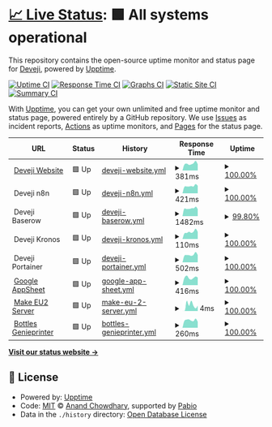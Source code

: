 # [📈 Live Status](https://up.deveji.com): <!--live status--> **🟩 All systems operational**

This repository contains the open-source uptime monitor and status page for [Deveji](www.deveji.com), powered by [Upptime](https://github.com/upptime/upptime).

[![Uptime CI](https://github.com/Deveji/Deveji-Uptime-Monitor/workflows/Uptime%20CI/badge.svg)](https://github.com/Deveji/Deveji-Uptime-Monitor/actions?query=workflow%3A%22Uptime+CI%22)
[![Response Time CI](https://github.com/Deveji/Deveji-Uptime-Monitor/workflows/Response%20Time%20CI/badge.svg)](https://github.com/Deveji/Deveji-Uptime-Monitor/actions?query=workflow%3A%22Response+Time+CI%22)
[![Graphs CI](https://github.com/Deveji/Deveji-Uptime-Monitor/workflows/Graphs%20CI/badge.svg)](https://github.com/Deveji/Deveji-Uptime-Monitor/actions?query=workflow%3A%22Graphs+CI%22)
[![Static Site CI](https://github.com/Deveji/Deveji-Uptime-Monitor/workflows/Static%20Site%20CI/badge.svg)](https://github.com/Deveji/Deveji-Uptime-Monitor/actions?query=workflow%3A%22Static+Site+CI%22)
[![Summary CI](https://github.com/Deveji/Deveji-Uptime-Monitor/workflows/Summary%20CI/badge.svg)](https://github.com/Deveji/Deveji-Uptime-Monitor/actions?query=workflow%3A%22Summary+CI%22)

With [Upptime](https://upptime.js.org), you can get your own unlimited and free uptime monitor and status page, powered entirely by a GitHub repository. We use [Issues](https://github.com/Deveji/Deveji-Uptime-Monitor/issues) as incident reports, [Actions](https://github.com/Deveji/Deveji-Uptime-Monitor/actions) as uptime monitors, and [Pages](https://up.deveji.com) for the status page.

<!--start: status pages-->
<!-- This summary is generated by Upptime (https://github.com/upptime/upptime) -->
<!-- Do not edit this manually, your changes will be overwritten -->
<!-- prettier-ignore -->
| URL | Status | History | Response Time | Uptime |
| --- | ------ | ------- | ------------- | ------ |
| <img alt="" src="https://icons.duckduckgo.com/ip3/www.deveji.com.ico" height="13"> [Deveji Website](https://www.deveji.com/) | 🟩 Up | [deveji-website.yml](https://github.com/Deveji/Deveji-Uptime-Monitor/commits/HEAD/history/deveji-website.yml) | <details><summary><img alt="Response time graph" src="./graphs/deveji-website/response-time-week.png" height="20"> 381ms</summary><br><a href="https://up.deveji.com/history/deveji-website"><img alt="Response time 312" src="https://img.shields.io/endpoint?url=https%3A%2F%2Fraw.githubusercontent.com%2FDeveji%2FDeveji-Uptime-Monitor%2FHEAD%2Fapi%2Fdeveji-website%2Fresponse-time.json"></a><br><a href="https://up.deveji.com/history/deveji-website"><img alt="24-hour response time 270" src="https://img.shields.io/endpoint?url=https%3A%2F%2Fraw.githubusercontent.com%2FDeveji%2FDeveji-Uptime-Monitor%2FHEAD%2Fapi%2Fdeveji-website%2Fresponse-time-day.json"></a><br><a href="https://up.deveji.com/history/deveji-website"><img alt="7-day response time 381" src="https://img.shields.io/endpoint?url=https%3A%2F%2Fraw.githubusercontent.com%2FDeveji%2FDeveji-Uptime-Monitor%2FHEAD%2Fapi%2Fdeveji-website%2Fresponse-time-week.json"></a><br><a href="https://up.deveji.com/history/deveji-website"><img alt="30-day response time 355" src="https://img.shields.io/endpoint?url=https%3A%2F%2Fraw.githubusercontent.com%2FDeveji%2FDeveji-Uptime-Monitor%2FHEAD%2Fapi%2Fdeveji-website%2Fresponse-time-month.json"></a><br><a href="https://up.deveji.com/history/deveji-website"><img alt="1-year response time 312" src="https://img.shields.io/endpoint?url=https%3A%2F%2Fraw.githubusercontent.com%2FDeveji%2FDeveji-Uptime-Monitor%2FHEAD%2Fapi%2Fdeveji-website%2Fresponse-time-year.json"></a></details> | <details><summary><a href="https://up.deveji.com/history/deveji-website">100.00%</a></summary><a href="https://up.deveji.com/history/deveji-website"><img alt="All-time uptime 100.00%" src="https://img.shields.io/endpoint?url=https%3A%2F%2Fraw.githubusercontent.com%2FDeveji%2FDeveji-Uptime-Monitor%2FHEAD%2Fapi%2Fdeveji-website%2Fuptime.json"></a><br><a href="https://up.deveji.com/history/deveji-website"><img alt="24-hour uptime 100.00%" src="https://img.shields.io/endpoint?url=https%3A%2F%2Fraw.githubusercontent.com%2FDeveji%2FDeveji-Uptime-Monitor%2FHEAD%2Fapi%2Fdeveji-website%2Fuptime-day.json"></a><br><a href="https://up.deveji.com/history/deveji-website"><img alt="7-day uptime 100.00%" src="https://img.shields.io/endpoint?url=https%3A%2F%2Fraw.githubusercontent.com%2FDeveji%2FDeveji-Uptime-Monitor%2FHEAD%2Fapi%2Fdeveji-website%2Fuptime-week.json"></a><br><a href="https://up.deveji.com/history/deveji-website"><img alt="30-day uptime 99.98%" src="https://img.shields.io/endpoint?url=https%3A%2F%2Fraw.githubusercontent.com%2FDeveji%2FDeveji-Uptime-Monitor%2FHEAD%2Fapi%2Fdeveji-website%2Fuptime-month.json"></a><br><a href="https://up.deveji.com/history/deveji-website"><img alt="1-year uptime 100.00%" src="https://img.shields.io/endpoint?url=https%3A%2F%2Fraw.githubusercontent.com%2FDeveji%2FDeveji-Uptime-Monitor%2FHEAD%2Fapi%2Fdeveji-website%2Fuptime-year.json"></a></details>
| <img alt="" src="https://n8n.io/favicon.ico" height="13"> Deveji n8n | 🟩 Up | [deveji-n8n.yml](https://github.com/Deveji/Deveji-Uptime-Monitor/commits/HEAD/history/deveji-n8n.yml) | <details><summary><img alt="Response time graph" src="./graphs/deveji-n8n/response-time-week.png" height="20"> 421ms</summary><br><a href="https://up.deveji.com/history/deveji-n8n"><img alt="Response time 434" src="https://img.shields.io/endpoint?url=https%3A%2F%2Fraw.githubusercontent.com%2FDeveji%2FDeveji-Uptime-Monitor%2FHEAD%2Fapi%2Fdeveji-n8n%2Fresponse-time.json"></a><br><a href="https://up.deveji.com/history/deveji-n8n"><img alt="24-hour response time 375" src="https://img.shields.io/endpoint?url=https%3A%2F%2Fraw.githubusercontent.com%2FDeveji%2FDeveji-Uptime-Monitor%2FHEAD%2Fapi%2Fdeveji-n8n%2Fresponse-time-day.json"></a><br><a href="https://up.deveji.com/history/deveji-n8n"><img alt="7-day response time 421" src="https://img.shields.io/endpoint?url=https%3A%2F%2Fraw.githubusercontent.com%2FDeveji%2FDeveji-Uptime-Monitor%2FHEAD%2Fapi%2Fdeveji-n8n%2Fresponse-time-week.json"></a><br><a href="https://up.deveji.com/history/deveji-n8n"><img alt="30-day response time 414" src="https://img.shields.io/endpoint?url=https%3A%2F%2Fraw.githubusercontent.com%2FDeveji%2FDeveji-Uptime-Monitor%2FHEAD%2Fapi%2Fdeveji-n8n%2Fresponse-time-month.json"></a><br><a href="https://up.deveji.com/history/deveji-n8n"><img alt="1-year response time 434" src="https://img.shields.io/endpoint?url=https%3A%2F%2Fraw.githubusercontent.com%2FDeveji%2FDeveji-Uptime-Monitor%2FHEAD%2Fapi%2Fdeveji-n8n%2Fresponse-time-year.json"></a></details> | <details><summary><a href="https://up.deveji.com/history/deveji-n8n">100.00%</a></summary><a href="https://up.deveji.com/history/deveji-n8n"><img alt="All-time uptime 99.91%" src="https://img.shields.io/endpoint?url=https%3A%2F%2Fraw.githubusercontent.com%2FDeveji%2FDeveji-Uptime-Monitor%2FHEAD%2Fapi%2Fdeveji-n8n%2Fuptime.json"></a><br><a href="https://up.deveji.com/history/deveji-n8n"><img alt="24-hour uptime 100.00%" src="https://img.shields.io/endpoint?url=https%3A%2F%2Fraw.githubusercontent.com%2FDeveji%2FDeveji-Uptime-Monitor%2FHEAD%2Fapi%2Fdeveji-n8n%2Fuptime-day.json"></a><br><a href="https://up.deveji.com/history/deveji-n8n"><img alt="7-day uptime 100.00%" src="https://img.shields.io/endpoint?url=https%3A%2F%2Fraw.githubusercontent.com%2FDeveji%2FDeveji-Uptime-Monitor%2FHEAD%2Fapi%2Fdeveji-n8n%2Fuptime-week.json"></a><br><a href="https://up.deveji.com/history/deveji-n8n"><img alt="30-day uptime 100.00%" src="https://img.shields.io/endpoint?url=https%3A%2F%2Fraw.githubusercontent.com%2FDeveji%2FDeveji-Uptime-Monitor%2FHEAD%2Fapi%2Fdeveji-n8n%2Fuptime-month.json"></a><br><a href="https://up.deveji.com/history/deveji-n8n"><img alt="1-year uptime 99.91%" src="https://img.shields.io/endpoint?url=https%3A%2F%2Fraw.githubusercontent.com%2FDeveji%2FDeveji-Uptime-Monitor%2FHEAD%2Fapi%2Fdeveji-n8n%2Fuptime-year.json"></a></details>
| <img alt="" src="https://community.baserow.io/uploads/default/original/2X/8/8599d99ae11a42b5bf81aad38f0650173d3fd7a4.png" height="13"> Deveji Baserow | 🟩 Up | [deveji-baserow.yml](https://github.com/Deveji/Deveji-Uptime-Monitor/commits/HEAD/history/deveji-baserow.yml) | <details><summary><img alt="Response time graph" src="./graphs/deveji-baserow/response-time-week.png" height="20"> 1482ms</summary><br><a href="https://up.deveji.com/history/deveji-baserow"><img alt="Response time 1572" src="https://img.shields.io/endpoint?url=https%3A%2F%2Fraw.githubusercontent.com%2FDeveji%2FDeveji-Uptime-Monitor%2FHEAD%2Fapi%2Fdeveji-baserow%2Fresponse-time.json"></a><br><a href="https://up.deveji.com/history/deveji-baserow"><img alt="24-hour response time 1361" src="https://img.shields.io/endpoint?url=https%3A%2F%2Fraw.githubusercontent.com%2FDeveji%2FDeveji-Uptime-Monitor%2FHEAD%2Fapi%2Fdeveji-baserow%2Fresponse-time-day.json"></a><br><a href="https://up.deveji.com/history/deveji-baserow"><img alt="7-day response time 1482" src="https://img.shields.io/endpoint?url=https%3A%2F%2Fraw.githubusercontent.com%2FDeveji%2FDeveji-Uptime-Monitor%2FHEAD%2Fapi%2Fdeveji-baserow%2Fresponse-time-week.json"></a><br><a href="https://up.deveji.com/history/deveji-baserow"><img alt="30-day response time 1468" src="https://img.shields.io/endpoint?url=https%3A%2F%2Fraw.githubusercontent.com%2FDeveji%2FDeveji-Uptime-Monitor%2FHEAD%2Fapi%2Fdeveji-baserow%2Fresponse-time-month.json"></a><br><a href="https://up.deveji.com/history/deveji-baserow"><img alt="1-year response time 1572" src="https://img.shields.io/endpoint?url=https%3A%2F%2Fraw.githubusercontent.com%2FDeveji%2FDeveji-Uptime-Monitor%2FHEAD%2Fapi%2Fdeveji-baserow%2Fresponse-time-year.json"></a></details> | <details><summary><a href="https://up.deveji.com/history/deveji-baserow">99.80%</a></summary><a href="https://up.deveji.com/history/deveji-baserow"><img alt="All-time uptime 99.90%" src="https://img.shields.io/endpoint?url=https%3A%2F%2Fraw.githubusercontent.com%2FDeveji%2FDeveji-Uptime-Monitor%2FHEAD%2Fapi%2Fdeveji-baserow%2Fuptime.json"></a><br><a href="https://up.deveji.com/history/deveji-baserow"><img alt="24-hour uptime 100.00%" src="https://img.shields.io/endpoint?url=https%3A%2F%2Fraw.githubusercontent.com%2FDeveji%2FDeveji-Uptime-Monitor%2FHEAD%2Fapi%2Fdeveji-baserow%2Fuptime-day.json"></a><br><a href="https://up.deveji.com/history/deveji-baserow"><img alt="7-day uptime 99.80%" src="https://img.shields.io/endpoint?url=https%3A%2F%2Fraw.githubusercontent.com%2FDeveji%2FDeveji-Uptime-Monitor%2FHEAD%2Fapi%2Fdeveji-baserow%2Fuptime-week.json"></a><br><a href="https://up.deveji.com/history/deveji-baserow"><img alt="30-day uptime 99.91%" src="https://img.shields.io/endpoint?url=https%3A%2F%2Fraw.githubusercontent.com%2FDeveji%2FDeveji-Uptime-Monitor%2FHEAD%2Fapi%2Fdeveji-baserow%2Fuptime-month.json"></a><br><a href="https://up.deveji.com/history/deveji-baserow"><img alt="1-year uptime 99.90%" src="https://img.shields.io/endpoint?url=https%3A%2F%2Fraw.githubusercontent.com%2FDeveji%2FDeveji-Uptime-Monitor%2FHEAD%2Fapi%2Fdeveji-baserow%2Fuptime-year.json"></a></details>
| <img alt="" src="https://lh3.googleusercontent.com/pw/AP1GczMqb86ejnDg7O5ptC3a5L2f2ERwn9ffZVdUSAKd_9bLPGUQCKc3llvqojJHP_qhfYcB4JngbE-YCQP9MaO7WYyn7pCyxvdTawvBnuqyTa5B56tApR8Hzyy3dSQPO0O9GMABuTeLGSTAM-YzLDLnAsxQ=w968-h968-s-no-gm" height="13"> Deveji Kronos | 🟩 Up | [deveji-kronos.yml](https://github.com/Deveji/Deveji-Uptime-Monitor/commits/HEAD/history/deveji-kronos.yml) | <details><summary><img alt="Response time graph" src="./graphs/deveji-kronos/response-time-week.png" height="20"> 110ms</summary><br><a href="https://up.deveji.com/history/deveji-kronos"><img alt="Response time 115" src="https://img.shields.io/endpoint?url=https%3A%2F%2Fraw.githubusercontent.com%2FDeveji%2FDeveji-Uptime-Monitor%2FHEAD%2Fapi%2Fdeveji-kronos%2Fresponse-time.json"></a><br><a href="https://up.deveji.com/history/deveji-kronos"><img alt="24-hour response time 90" src="https://img.shields.io/endpoint?url=https%3A%2F%2Fraw.githubusercontent.com%2FDeveji%2FDeveji-Uptime-Monitor%2FHEAD%2Fapi%2Fdeveji-kronos%2Fresponse-time-day.json"></a><br><a href="https://up.deveji.com/history/deveji-kronos"><img alt="7-day response time 110" src="https://img.shields.io/endpoint?url=https%3A%2F%2Fraw.githubusercontent.com%2FDeveji%2FDeveji-Uptime-Monitor%2FHEAD%2Fapi%2Fdeveji-kronos%2Fresponse-time-week.json"></a><br><a href="https://up.deveji.com/history/deveji-kronos"><img alt="30-day response time 105" src="https://img.shields.io/endpoint?url=https%3A%2F%2Fraw.githubusercontent.com%2FDeveji%2FDeveji-Uptime-Monitor%2FHEAD%2Fapi%2Fdeveji-kronos%2Fresponse-time-month.json"></a><br><a href="https://up.deveji.com/history/deveji-kronos"><img alt="1-year response time 115" src="https://img.shields.io/endpoint?url=https%3A%2F%2Fraw.githubusercontent.com%2FDeveji%2FDeveji-Uptime-Monitor%2FHEAD%2Fapi%2Fdeveji-kronos%2Fresponse-time-year.json"></a></details> | <details><summary><a href="https://up.deveji.com/history/deveji-kronos">100.00%</a></summary><a href="https://up.deveji.com/history/deveji-kronos"><img alt="All-time uptime 100.00%" src="https://img.shields.io/endpoint?url=https%3A%2F%2Fraw.githubusercontent.com%2FDeveji%2FDeveji-Uptime-Monitor%2FHEAD%2Fapi%2Fdeveji-kronos%2Fuptime.json"></a><br><a href="https://up.deveji.com/history/deveji-kronos"><img alt="24-hour uptime 100.00%" src="https://img.shields.io/endpoint?url=https%3A%2F%2Fraw.githubusercontent.com%2FDeveji%2FDeveji-Uptime-Monitor%2FHEAD%2Fapi%2Fdeveji-kronos%2Fuptime-day.json"></a><br><a href="https://up.deveji.com/history/deveji-kronos"><img alt="7-day uptime 100.00%" src="https://img.shields.io/endpoint?url=https%3A%2F%2Fraw.githubusercontent.com%2FDeveji%2FDeveji-Uptime-Monitor%2FHEAD%2Fapi%2Fdeveji-kronos%2Fuptime-week.json"></a><br><a href="https://up.deveji.com/history/deveji-kronos"><img alt="30-day uptime 100.00%" src="https://img.shields.io/endpoint?url=https%3A%2F%2Fraw.githubusercontent.com%2FDeveji%2FDeveji-Uptime-Monitor%2FHEAD%2Fapi%2Fdeveji-kronos%2Fuptime-month.json"></a><br><a href="https://up.deveji.com/history/deveji-kronos"><img alt="1-year uptime 100.00%" src="https://img.shields.io/endpoint?url=https%3A%2F%2Fraw.githubusercontent.com%2FDeveji%2FDeveji-Uptime-Monitor%2FHEAD%2Fapi%2Fdeveji-kronos%2Fuptime-year.json"></a></details>
| <img alt="" src="https://4731999.fs1.hubspotusercontent-na1.net/hubfs/4731999/crane-icon.svg" height="13"> Deveji Portainer | 🟩 Up | [deveji-portainer.yml](https://github.com/Deveji/Deveji-Uptime-Monitor/commits/HEAD/history/deveji-portainer.yml) | <details><summary><img alt="Response time graph" src="./graphs/deveji-portainer/response-time-week.png" height="20"> 502ms</summary><br><a href="https://up.deveji.com/history/deveji-portainer"><img alt="Response time 442" src="https://img.shields.io/endpoint?url=https%3A%2F%2Fraw.githubusercontent.com%2FDeveji%2FDeveji-Uptime-Monitor%2FHEAD%2Fapi%2Fdeveji-portainer%2Fresponse-time.json"></a><br><a href="https://up.deveji.com/history/deveji-portainer"><img alt="24-hour response time 420" src="https://img.shields.io/endpoint?url=https%3A%2F%2Fraw.githubusercontent.com%2FDeveji%2FDeveji-Uptime-Monitor%2FHEAD%2Fapi%2Fdeveji-portainer%2Fresponse-time-day.json"></a><br><a href="https://up.deveji.com/history/deveji-portainer"><img alt="7-day response time 502" src="https://img.shields.io/endpoint?url=https%3A%2F%2Fraw.githubusercontent.com%2FDeveji%2FDeveji-Uptime-Monitor%2FHEAD%2Fapi%2Fdeveji-portainer%2Fresponse-time-week.json"></a><br><a href="https://up.deveji.com/history/deveji-portainer"><img alt="30-day response time 491" src="https://img.shields.io/endpoint?url=https%3A%2F%2Fraw.githubusercontent.com%2FDeveji%2FDeveji-Uptime-Monitor%2FHEAD%2Fapi%2Fdeveji-portainer%2Fresponse-time-month.json"></a><br><a href="https://up.deveji.com/history/deveji-portainer"><img alt="1-year response time 442" src="https://img.shields.io/endpoint?url=https%3A%2F%2Fraw.githubusercontent.com%2FDeveji%2FDeveji-Uptime-Monitor%2FHEAD%2Fapi%2Fdeveji-portainer%2Fresponse-time-year.json"></a></details> | <details><summary><a href="https://up.deveji.com/history/deveji-portainer">100.00%</a></summary><a href="https://up.deveji.com/history/deveji-portainer"><img alt="All-time uptime 99.93%" src="https://img.shields.io/endpoint?url=https%3A%2F%2Fraw.githubusercontent.com%2FDeveji%2FDeveji-Uptime-Monitor%2FHEAD%2Fapi%2Fdeveji-portainer%2Fuptime.json"></a><br><a href="https://up.deveji.com/history/deveji-portainer"><img alt="24-hour uptime 100.00%" src="https://img.shields.io/endpoint?url=https%3A%2F%2Fraw.githubusercontent.com%2FDeveji%2FDeveji-Uptime-Monitor%2FHEAD%2Fapi%2Fdeveji-portainer%2Fuptime-day.json"></a><br><a href="https://up.deveji.com/history/deveji-portainer"><img alt="7-day uptime 100.00%" src="https://img.shields.io/endpoint?url=https%3A%2F%2Fraw.githubusercontent.com%2FDeveji%2FDeveji-Uptime-Monitor%2FHEAD%2Fapi%2Fdeveji-portainer%2Fuptime-week.json"></a><br><a href="https://up.deveji.com/history/deveji-portainer"><img alt="30-day uptime 100.00%" src="https://img.shields.io/endpoint?url=https%3A%2F%2Fraw.githubusercontent.com%2FDeveji%2FDeveji-Uptime-Monitor%2FHEAD%2Fapi%2Fdeveji-portainer%2Fuptime-month.json"></a><br><a href="https://up.deveji.com/history/deveji-portainer"><img alt="1-year uptime 99.93%" src="https://img.shields.io/endpoint?url=https%3A%2F%2Fraw.githubusercontent.com%2FDeveji%2FDeveji-Uptime-Monitor%2FHEAD%2Fapi%2Fdeveji-portainer%2Fuptime-year.json"></a></details>
| <img alt="" src="https://icons.duckduckgo.com/ip3/www.appsheet.com.ico" height="13"> [Google AppSheet](https://www.appsheet.com/) | 🟩 Up | [google-app-sheet.yml](https://github.com/Deveji/Deveji-Uptime-Monitor/commits/HEAD/history/google-app-sheet.yml) | <details><summary><img alt="Response time graph" src="./graphs/google-app-sheet/response-time-week.png" height="20"> 416ms</summary><br><a href="https://up.deveji.com/history/google-app-sheet"><img alt="Response time 405" src="https://img.shields.io/endpoint?url=https%3A%2F%2Fraw.githubusercontent.com%2FDeveji%2FDeveji-Uptime-Monitor%2FHEAD%2Fapi%2Fgoogle-app-sheet%2Fresponse-time.json"></a><br><a href="https://up.deveji.com/history/google-app-sheet"><img alt="24-hour response time 302" src="https://img.shields.io/endpoint?url=https%3A%2F%2Fraw.githubusercontent.com%2FDeveji%2FDeveji-Uptime-Monitor%2FHEAD%2Fapi%2Fgoogle-app-sheet%2Fresponse-time-day.json"></a><br><a href="https://up.deveji.com/history/google-app-sheet"><img alt="7-day response time 416" src="https://img.shields.io/endpoint?url=https%3A%2F%2Fraw.githubusercontent.com%2FDeveji%2FDeveji-Uptime-Monitor%2FHEAD%2Fapi%2Fgoogle-app-sheet%2Fresponse-time-week.json"></a><br><a href="https://up.deveji.com/history/google-app-sheet"><img alt="30-day response time 408" src="https://img.shields.io/endpoint?url=https%3A%2F%2Fraw.githubusercontent.com%2FDeveji%2FDeveji-Uptime-Monitor%2FHEAD%2Fapi%2Fgoogle-app-sheet%2Fresponse-time-month.json"></a><br><a href="https://up.deveji.com/history/google-app-sheet"><img alt="1-year response time 405" src="https://img.shields.io/endpoint?url=https%3A%2F%2Fraw.githubusercontent.com%2FDeveji%2FDeveji-Uptime-Monitor%2FHEAD%2Fapi%2Fgoogle-app-sheet%2Fresponse-time-year.json"></a></details> | <details><summary><a href="https://up.deveji.com/history/google-app-sheet">100.00%</a></summary><a href="https://up.deveji.com/history/google-app-sheet"><img alt="All-time uptime 100.00%" src="https://img.shields.io/endpoint?url=https%3A%2F%2Fraw.githubusercontent.com%2FDeveji%2FDeveji-Uptime-Monitor%2FHEAD%2Fapi%2Fgoogle-app-sheet%2Fuptime.json"></a><br><a href="https://up.deveji.com/history/google-app-sheet"><img alt="24-hour uptime 100.00%" src="https://img.shields.io/endpoint?url=https%3A%2F%2Fraw.githubusercontent.com%2FDeveji%2FDeveji-Uptime-Monitor%2FHEAD%2Fapi%2Fgoogle-app-sheet%2Fuptime-day.json"></a><br><a href="https://up.deveji.com/history/google-app-sheet"><img alt="7-day uptime 100.00%" src="https://img.shields.io/endpoint?url=https%3A%2F%2Fraw.githubusercontent.com%2FDeveji%2FDeveji-Uptime-Monitor%2FHEAD%2Fapi%2Fgoogle-app-sheet%2Fuptime-week.json"></a><br><a href="https://up.deveji.com/history/google-app-sheet"><img alt="30-day uptime 100.00%" src="https://img.shields.io/endpoint?url=https%3A%2F%2Fraw.githubusercontent.com%2FDeveji%2FDeveji-Uptime-Monitor%2FHEAD%2Fapi%2Fgoogle-app-sheet%2Fuptime-month.json"></a><br><a href="https://up.deveji.com/history/google-app-sheet"><img alt="1-year uptime 100.00%" src="https://img.shields.io/endpoint?url=https%3A%2F%2Fraw.githubusercontent.com%2FDeveji%2FDeveji-Uptime-Monitor%2FHEAD%2Fapi%2Fgoogle-app-sheet%2Fuptime-year.json"></a></details>
| <img alt="" src="https://www.make.com/favicon.ico" height="13"> [Make EU2 Server](eu2.make.com) | 🟩 Up | [make-eu-2-server.yml](https://github.com/Deveji/Deveji-Uptime-Monitor/commits/HEAD/history/make-eu-2-server.yml) | <details><summary><img alt="Response time graph" src="./graphs/make-eu-2-server/response-time-week.png" height="20"> 4ms</summary><br><a href="https://up.deveji.com/history/make-eu-2-server"><img alt="Response time 4" src="https://img.shields.io/endpoint?url=https%3A%2F%2Fraw.githubusercontent.com%2FDeveji%2FDeveji-Uptime-Monitor%2FHEAD%2Fapi%2Fmake-eu-2-server%2Fresponse-time.json"></a><br><a href="https://up.deveji.com/history/make-eu-2-server"><img alt="24-hour response time 4" src="https://img.shields.io/endpoint?url=https%3A%2F%2Fraw.githubusercontent.com%2FDeveji%2FDeveji-Uptime-Monitor%2FHEAD%2Fapi%2Fmake-eu-2-server%2Fresponse-time-day.json"></a><br><a href="https://up.deveji.com/history/make-eu-2-server"><img alt="7-day response time 4" src="https://img.shields.io/endpoint?url=https%3A%2F%2Fraw.githubusercontent.com%2FDeveji%2FDeveji-Uptime-Monitor%2FHEAD%2Fapi%2Fmake-eu-2-server%2Fresponse-time-week.json"></a><br><a href="https://up.deveji.com/history/make-eu-2-server"><img alt="30-day response time 3" src="https://img.shields.io/endpoint?url=https%3A%2F%2Fraw.githubusercontent.com%2FDeveji%2FDeveji-Uptime-Monitor%2FHEAD%2Fapi%2Fmake-eu-2-server%2Fresponse-time-month.json"></a><br><a href="https://up.deveji.com/history/make-eu-2-server"><img alt="1-year response time 4" src="https://img.shields.io/endpoint?url=https%3A%2F%2Fraw.githubusercontent.com%2FDeveji%2FDeveji-Uptime-Monitor%2FHEAD%2Fapi%2Fmake-eu-2-server%2Fresponse-time-year.json"></a></details> | <details><summary><a href="https://up.deveji.com/history/make-eu-2-server">100.00%</a></summary><a href="https://up.deveji.com/history/make-eu-2-server"><img alt="All-time uptime 100.00%" src="https://img.shields.io/endpoint?url=https%3A%2F%2Fraw.githubusercontent.com%2FDeveji%2FDeveji-Uptime-Monitor%2FHEAD%2Fapi%2Fmake-eu-2-server%2Fuptime.json"></a><br><a href="https://up.deveji.com/history/make-eu-2-server"><img alt="24-hour uptime 100.00%" src="https://img.shields.io/endpoint?url=https%3A%2F%2Fraw.githubusercontent.com%2FDeveji%2FDeveji-Uptime-Monitor%2FHEAD%2Fapi%2Fmake-eu-2-server%2Fuptime-day.json"></a><br><a href="https://up.deveji.com/history/make-eu-2-server"><img alt="7-day uptime 100.00%" src="https://img.shields.io/endpoint?url=https%3A%2F%2Fraw.githubusercontent.com%2FDeveji%2FDeveji-Uptime-Monitor%2FHEAD%2Fapi%2Fmake-eu-2-server%2Fuptime-week.json"></a><br><a href="https://up.deveji.com/history/make-eu-2-server"><img alt="30-day uptime 100.00%" src="https://img.shields.io/endpoint?url=https%3A%2F%2Fraw.githubusercontent.com%2FDeveji%2FDeveji-Uptime-Monitor%2FHEAD%2Fapi%2Fmake-eu-2-server%2Fuptime-month.json"></a><br><a href="https://up.deveji.com/history/make-eu-2-server"><img alt="1-year uptime 100.00%" src="https://img.shields.io/endpoint?url=https%3A%2F%2Fraw.githubusercontent.com%2FDeveji%2FDeveji-Uptime-Monitor%2FHEAD%2Fapi%2Fmake-eu-2-server%2Fuptime-year.json"></a></details>
| <img alt="" src="https://icons.duckduckgo.com/ip3/bottles.genieprinter.com.ico" height="13"> [Bottles Genieprinter](https://bottles.genieprinter.com/) | 🟩 Up | [bottles-genieprinter.yml](https://github.com/Deveji/Deveji-Uptime-Monitor/commits/HEAD/history/bottles-genieprinter.yml) | <details><summary><img alt="Response time graph" src="./graphs/bottles-genieprinter/response-time-week.png" height="20"> 260ms</summary><br><a href="https://up.deveji.com/history/bottles-genieprinter"><img alt="Response time 349" src="https://img.shields.io/endpoint?url=https%3A%2F%2Fraw.githubusercontent.com%2FDeveji%2FDeveji-Uptime-Monitor%2FHEAD%2Fapi%2Fbottles-genieprinter%2Fresponse-time.json"></a><br><a href="https://up.deveji.com/history/bottles-genieprinter"><img alt="24-hour response time 289" src="https://img.shields.io/endpoint?url=https%3A%2F%2Fraw.githubusercontent.com%2FDeveji%2FDeveji-Uptime-Monitor%2FHEAD%2Fapi%2Fbottles-genieprinter%2Fresponse-time-day.json"></a><br><a href="https://up.deveji.com/history/bottles-genieprinter"><img alt="7-day response time 260" src="https://img.shields.io/endpoint?url=https%3A%2F%2Fraw.githubusercontent.com%2FDeveji%2FDeveji-Uptime-Monitor%2FHEAD%2Fapi%2Fbottles-genieprinter%2Fresponse-time-week.json"></a><br><a href="https://up.deveji.com/history/bottles-genieprinter"><img alt="30-day response time 247" src="https://img.shields.io/endpoint?url=https%3A%2F%2Fraw.githubusercontent.com%2FDeveji%2FDeveji-Uptime-Monitor%2FHEAD%2Fapi%2Fbottles-genieprinter%2Fresponse-time-month.json"></a><br><a href="https://up.deveji.com/history/bottles-genieprinter"><img alt="1-year response time 349" src="https://img.shields.io/endpoint?url=https%3A%2F%2Fraw.githubusercontent.com%2FDeveji%2FDeveji-Uptime-Monitor%2FHEAD%2Fapi%2Fbottles-genieprinter%2Fresponse-time-year.json"></a></details> | <details><summary><a href="https://up.deveji.com/history/bottles-genieprinter">100.00%</a></summary><a href="https://up.deveji.com/history/bottles-genieprinter"><img alt="All-time uptime 99.99%" src="https://img.shields.io/endpoint?url=https%3A%2F%2Fraw.githubusercontent.com%2FDeveji%2FDeveji-Uptime-Monitor%2FHEAD%2Fapi%2Fbottles-genieprinter%2Fuptime.json"></a><br><a href="https://up.deveji.com/history/bottles-genieprinter"><img alt="24-hour uptime 100.00%" src="https://img.shields.io/endpoint?url=https%3A%2F%2Fraw.githubusercontent.com%2FDeveji%2FDeveji-Uptime-Monitor%2FHEAD%2Fapi%2Fbottles-genieprinter%2Fuptime-day.json"></a><br><a href="https://up.deveji.com/history/bottles-genieprinter"><img alt="7-day uptime 100.00%" src="https://img.shields.io/endpoint?url=https%3A%2F%2Fraw.githubusercontent.com%2FDeveji%2FDeveji-Uptime-Monitor%2FHEAD%2Fapi%2Fbottles-genieprinter%2Fuptime-week.json"></a><br><a href="https://up.deveji.com/history/bottles-genieprinter"><img alt="30-day uptime 100.00%" src="https://img.shields.io/endpoint?url=https%3A%2F%2Fraw.githubusercontent.com%2FDeveji%2FDeveji-Uptime-Monitor%2FHEAD%2Fapi%2Fbottles-genieprinter%2Fuptime-month.json"></a><br><a href="https://up.deveji.com/history/bottles-genieprinter"><img alt="1-year uptime 99.99%" src="https://img.shields.io/endpoint?url=https%3A%2F%2Fraw.githubusercontent.com%2FDeveji%2FDeveji-Uptime-Monitor%2FHEAD%2Fapi%2Fbottles-genieprinter%2Fuptime-year.json"></a></details>

<!--end: status pages-->

[**Visit our status website →**](https://up.deveji.com)

## 📄 License

- Powered by: [Upptime](https://github.com/upptime/upptime)
- Code: [MIT](./LICENSE) © [Anand Chowdhary](https://anandchowdhary.com), supported by [Pabio](https://pabio.com)
- Data in the `./history` directory: [Open Database License](https://opendatacommons.org/licenses/odbl/1-0/)
